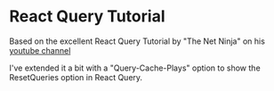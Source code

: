 # React Query Tutorial
Based on the excellent React Query Tutorial by "The Net Ninja" on his
[youtube channel](https://www.youtube.com/watch?v=x1rQ61otgtU)


I've extended it a bit with a "Query-Cache-Plays" option to show the ResetQueries option in React Query. 



